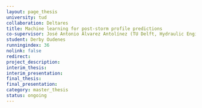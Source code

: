 ```yaml
---
layout: page_thesis
university: tud
collaboration: Deltares
title: Machine learning for post-storm profile predictions
co-supervisor: José Antonio Álvarez Antolínez (TU Delft, Hydraulic Engineering), Renske Gelderloos (TU Delft, Environmental Fluid Mechanics), Panos Athanasiou, Kees Nederhoff (Deltares)
student: Derby Oudenes
runningindex: 36
nolink: false
redirect:
project_description:
interim_thesis:
interim_presentation:
final_thesis:
final_presentation:
category: master_thesis
status: ongoing
---
```

